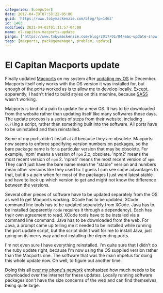 ```yaml
---
categories: [computer]
date: 2017-04-30T07:58:22-05:00
guid: 'https://www.tobymackenzie.com/blog/?p=1463'
id: 1463
modified: 2021-04-03T01:11:57-04:00
name: el-capitan-macports-update
pings: ['https://www.tobymackenzie.com/blog/2017/01/04/mac-update-snow-leopard-capitan/', 'https://www.tobymackenzie.com/blog/2017/04/12/1447/']
tags: [macports, packagemanager, problem, update]
---
```


El Capitan Macports update
==========================

Finally updated [Macports](https://www.macports.org/) on my system after [updating my OS](https://www.tobymackenzie.com/blog/2017/01/04/mac-update-snow-leopard-capitan/) in December.<!--more-->  Macports itself only works with the OS version it was installed for, but enough of the ports worked as is to allow me to develop locally.  Except, apparently, I hadn't tried to build styles on this machine, because [SASS](http://sass-lang.com/) wasn't working.

Macports is kind of a pain to update for a new OS.  It has to be downloaded from the website rather than updating itself like many softwares these days.  The update process is a series of steps from their website, including `curl`ing a script, rather than something built into the software.  All ports have to be uninstalled and then reinstalled.

Some of my ports didn't install at all because they are obsolete.  Macports now seems to enforce specifying version numbers on packages, so the bare package name is for a particular version that may be obsolete.  For example, 'npm' means a version of `npm` 2.x, obsolete.  'npm2' means the most recent version of `npm` 2.  'npm4' means the most recent version of `npm`.  They can't just have the bare name mean the "stable" version and numbers mean other versions like they used to.  I guess I can see some advantages to that, but it's a pain when for most of the packages I just want latest stable and have to look up which version to get and might not know the difference between the versions.

Several other pieces of software have to be updated separately from the OS as well to get Macports working.  XCode has to be updated.  XCode command line tools has to be updated separately from XCode.  Java has to be installed (apparently `node` requires it through a dependency).  Each has their own agreement to read.  XCode tools have to be installed via a command line command.  Java has to be downloaded from the web.  For Java, a prompt came up telling me it needed to be installed while running the port update script, but the script didn't wait for me to install Java, just going on its merry way and not installing the depending ports.

I'm not even sure I have everything reinstalled.  I'm quite sure that I didn't do the ruby update right, because I'm now using the OS supplied version rather than the Macports one.  The software that was the main impetus for doing this whole update now.  Oh well, to figure out another time.

Doing this all [over my phone's network](https://www.tobymackenzie.com/blog/2017/04/12/1447/) emphasized how much needs to be downloaded over the internet for these updates.  Locally running software packages don't have the size concerns of the web and can find themselves being quite large.
